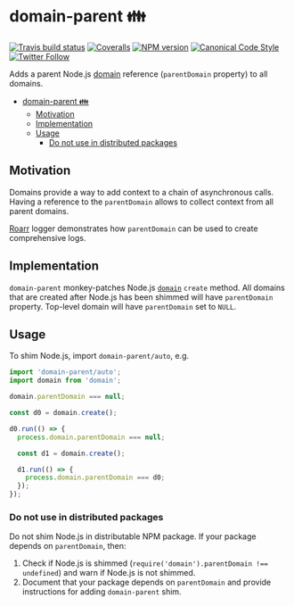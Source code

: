 <a name="domain-parent"></a>
# domain-parent 👪

[![Travis build status](http://img.shields.io/travis/gajus/domain-parent/master.svg?style=flat-square)](https://travis-ci.org/gajus/domain-parent)
[![Coveralls](https://img.shields.io/coveralls/gajus/domain-parent.svg?style=flat-square)](https://coveralls.io/github/gajus/domain-parent)
[![NPM version](http://img.shields.io/npm/v/domain-parent.svg?style=flat-square)](https://www.npmjs.org/package/domain-parent)
[![Canonical Code Style](https://img.shields.io/badge/code%20style-canonical-blue.svg?style=flat-square)](https://github.com/gajus/canonical)
[![Twitter Follow](https://img.shields.io/twitter/follow/kuizinas.svg?style=social&label=Follow)](https://twitter.com/kuizinas)

Adds a parent Node.js [domain](https://nodejs.org/api/domain.html) reference (`parentDomain` property) to all domains.

* [domain-parent 👪](#domain-parent)
    * [Motivation](#domain-parent-motivation)
    * [Implementation](#domain-parent-implementation)
    * [Usage](#domain-parent-usage)
        * [Do not use in distributed packages](#domain-parent-usage-do-not-use-in-distributed-packages)


<a name="domain-parent-motivation"></a>
## Motivation

Domains provide a way to add context to a chain of asynchronous calls. Having a reference to the `parentDomain` allows to collect context from all parent domains.

[Roarr](https://github.com/gajus/roarr#roarr-api-adopt) logger demonstrates how `parentDomain` can be used to create comprehensive logs.

<a name="domain-parent-implementation"></a>
## Implementation

`domain-parent` monkey-patches Node.js [`domain`](https://nodejs.org/api/domain.html) `create` method. All domains that are created after Node.js has been shimmed will have `parentDomain` property. Top-level domain will have `parentDomain` set to `NULL`.

<a name="domain-parent-usage"></a>
## Usage

To shim Node.js, import `domain-parent/auto`, e.g.

```js
import 'domain-parent/auto';
import domain from 'domain';

domain.parentDomain === null;

const d0 = domain.create();

d0.run(() => {
  process.domain.parentDomain === null;

  const d1 = domain.create();

  d1.run(() => {
    process.domain.parentDomain === d0;
  });
});

```

<a name="domain-parent-usage-do-not-use-in-distributed-packages"></a>
### Do not use in distributed packages

Do not shim Node.js in distributable NPM package. If your package depends on `parentDomain`, then:

1. Check if Node.js is shimmed (`require('domain').parentDomain !== undefined`) and warn if Node.js is not shimmed.
2. Document that your package depends on `parentDomain` and provide instructions for adding `domain-parent` shim.
